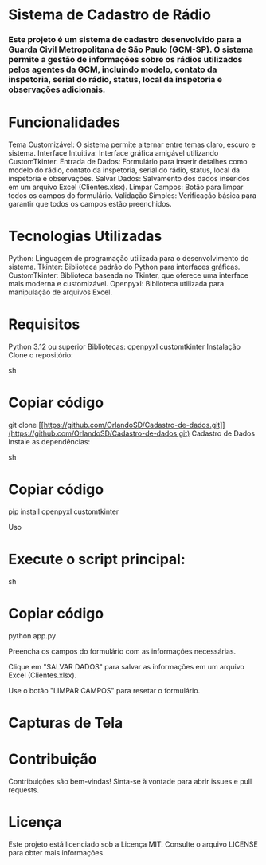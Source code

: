 # Sistema de Cadastro de Rádio 
### Este projeto é um sistema de cadastro desenvolvido para a Guarda Civil Metropolitana de São Paulo (GCM-SP). O sistema permite a gestão de informações sobre os rádios utilizados pelos agentes da GCM, incluindo modelo, contato da inspetoria, serial do rádio, status, local da inspetoria e observações adicionais.

# Funcionalidades
Tema Customizável: O sistema permite alternar entre temas claro, escuro e sistema.
Interface Intuitiva: Interface gráfica amigável utilizando CustomTkinter.
Entrada de Dados: Formulário para inserir detalhes como modelo do rádio, contato da inspetoria, serial do rádio, status, local da inspetoria e observações.
Salvar Dados: Salvamento dos dados inseridos em um arquivo Excel (Clientes.xlsx).
Limpar Campos: Botão para limpar todos os campos do formulário.
Validação Simples: Verificação básica para garantir que todos os campos estão preenchidos.
# Tecnologias Utilizadas
Python: Linguagem de programação utilizada para o desenvolvimento do sistema.
Tkinter: Biblioteca padrão do Python para interfaces gráficas.
CustomTkinter: Biblioteca baseada no Tkinter, que oferece uma interface mais moderna e customizável.
Openpyxl: Biblioteca utilizada para manipulação de arquivos Excel.
# Requisitos
Python 3.12 ou superior
Bibliotecas:
openpyxl
customtkinter
Instalação
Clone o repositório:

sh
# Copiar código
git clone [[https://github.com/OrlandoSD/Cadastro-de-dados.git]](https://github.com/OrlandoSD/Cadastro-de-dados.git)
Cadastro de Dados
Instale as dependências:

sh
# Copiar código

pip install openpyxl customtkinter

Uso
# Execute o script principal:

sh
# Copiar código
python app.py


Preencha os campos do formulário com as informações necessárias.

Clique em "SALVAR DADOS" para salvar as informações em um arquivo Excel (Clientes.xlsx).

Use o botão "LIMPAR CAMPOS" para resetar o formulário.

# Capturas de Tela

# Contribuição
Contribuições são bem-vindas! Sinta-se à vontade para abrir issues e pull requests.

# Licença
Este projeto está licenciado sob a Licença MIT. Consulte o arquivo LICENSE para obter mais informações.
